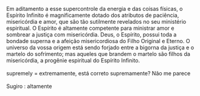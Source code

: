 ﻿Em aditamento a esse supercontrole da energia e das coisas físicas, o Espírito Infinito é magnificamente dotado dos atributos de paciência, misericórdia e amor, que são tão sutilmente revelados no seu ministério espiritual. O Espírito é altamente competente para ministrar amor e sombrear a justiça com misericórdia. Deus, o Espírito, possui toda a bondade superna e a afeição misericordiosa do Filho Original e Eterno. O universo da vossa origem está sendo forjado entre a bigorna da justiça e o martelo do sofrimento; mas aqueles que brandem o martelo são filhos da misericórdia, a progênie espiritual do Espírito Infinito.<BR><BR>supremely = extremamente, está correto supremamente? Não me parece<BR><BR>Sugiro : altamente